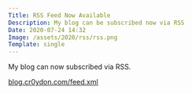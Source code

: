 ```yaml
---
Title: RSS Feed Now Available
Description: My blog can be subscribed now via RSS
Date: 2020-07-24 14:32
Image: /assets/2020/rss/rss.png
Template: single
---
```


My blog can now subscribed via RSS.

[blog.cr0ydon.com/feed.xml](/feed)
